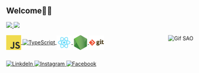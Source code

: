 ## Welcome🐱‍👤

<div>
  <a href="https://github.com/viniciusll">
  <img height="170em" src="https://github-readme-stats.vercel.app/api?username=viniciusll&show_icons=true&theme=midnight-purple&include_all_commits=true&count_private=true" />
  <img height="170em" src="https://github-readme-stats.vercel.app/api/top-langs/?username=viniciusll&layout=compact&langs_count=16&theme=midnight-purple" />
</div>
  
<div style="display: inline_block"><br>
  <img align="center" height="40" alt="Javascript" src="https://raw.githubusercontent.com/github/explore/80688e429a7d4ef2fca1e82350fe8e3517d3494d/topics/javascript/javascript.png">
  <img align="center" height="40" alt="TypeScript" src="https://miro.medium.com/max/816/1*mn6bOs7s6Qbao15PMNRyOA.png">
  <img align="center" height="40" alt="Reactjs" src="https://raw.githubusercontent.com/github/explore/80688e429a7d4ef2fca1e82350fe8e3517d3494d/topics/react/react.png">
  <img align="center" height="40" alt="Node" src="https://raw.githubusercontent.com/github/explore/80688e429a7d4ef2fca1e82350fe8e3517d3494d/topics/nodejs/nodejs.png">
  <img align="center" height="40" alt="Git" src="https://raw.githubusercontent.com/github/explore/80688e429a7d4ef2fca1e82350fe8e3517d3494d/topics/git/git.png">
  <img align="right" height="100" alt="Gif SAO" src="https://media.tenor.com/images/25825a62402a7b8e96a38ce9bbd58c11/tenor.gif">
</div>
  
  ##
  
<div>
  <a href="https://www.linkedin.com/in/vinicius-martins-0401381a0/" target="_blank">
    <img target="_blank" alt="LinkdeIn" height="20" src="https://img.shields.io/badge/LinkedIn-0077B5?style=for-the-badge&logo=linkedin&logoColor=white" />
  </a>
  <a href="https://www.instagram.com/is.not.defined/">
    <img alt="Instagram" height="20" src="https://img.shields.io/badge/Instagram-E4405F?style=for-the-badge&logo=instagram&logoColor=white" />
  </a>
  <a href="https://www.facebook.com/profile.php?id=100003654447438">
    <img alt="Facebook" height="20" src="https://img.shields.io/badge/Facebook-1877F2?style=for-the-badge&logo=facebook&logoColor=white" />
  </a>
</div>
  

